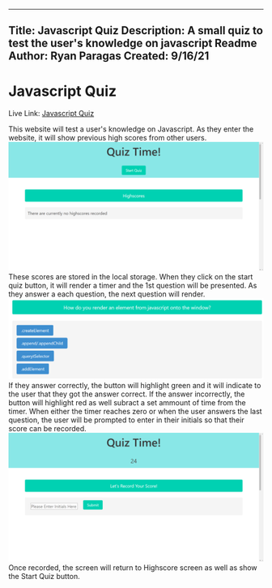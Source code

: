 ----------------
Title: Javascript Quiz
Description: A small quiz to test the user's knowledge on javascript
Readme Author: Ryan Paragas
Created: 9/16/21
----------------

Javascript Quiz
================

Live Link: [Javascript Quiz](https://paragasr.github.io/Javascript-Quiz/)

This website will test a user's knowledge on Javascript. As they enter the website, it will show previous high scores from other users. ![Main Screen Image](./assets/images/main-screen.png) These scores are stored in the local storage. When they click on the start quiz button, it will render a timer and the 1st question will be presented. As they answer a each question, the next question will render.![Questions Image](./assets/images/questions.png) If they answer correctly, the button will highlight green and it will indicate to the user that they got the answer correct. If the answer incorrectly, the button will highlight red as well subract a set ammount of time from the timer. When either the timer reaches zero or when the user answers the last question, the user will be prompted to enter in their initials so that their score can be recorded.![Record Score Image](./assets/images/input-form.png) Once recorded, the screen will return to Highscore screen as well as show the Start Quiz button.
